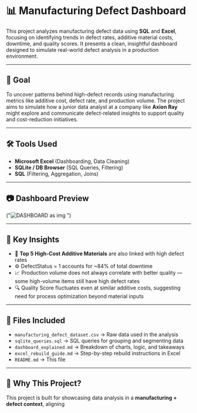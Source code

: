 # 📊 Manufacturing Defect Dashboard

This project analyzes manufacturing defect data using **SQL** and **Excel**, focusing on identifying trends in defect rates, additive material costs, downtime, and quality scores. It presents a clean, insightful dashboard designed to simulate real-world defect analysis in a production environment.

---

## 🎯 Goal

To uncover patterns behind high-defect records using manufacturing metrics like additive cost, defect rate, and production volume. The project aims to simulate how a junior data analyst at a company like **Axion Ray** might explore and communicate defect-related insights to support quality and cost-reduction initiatives.

---

## 🛠️ Tools Used

- **Microsoft Excel** (Dashboarding, Data Cleaning)
- **SQLite / DB Browser** (SQL Queries, Filtering)
- **SQL** (Filtering, Aggregation, Joins)

---

## 📷 Dashboard Preview

("![DASHBOARD as img](https://github.com/user-attachments/assets/c77e02a0-37d1-4a5d-8fd9-e500978803c4)
")

---

## 📌 Key Insights

- 🔺 **Top 5 High-Cost Additive Materials** are also linked with high defect rates  
- ⚙️ DefectStatus = 1 accounts for ~84% of total downtime  
- 📈 Production volume does not always correlate with better quality — some high-volume items still have high defect rates  
- 🔍 Quality Score fluctuates even at similar additive costs, suggesting need for process optimization beyond material inputs

---

## 📂 Files Included

- `manufacturing_defect_dataset.csv` → Raw data used in the analysis  
- `sqlite_queries.sql` → SQL queries for grouping and segmenting data  
- `dashboard_explained.md` → Breakdown of charts, logic, and takeaways  
- `excel_rebuild_guide.md` → Step-by-step rebuild instructions in Excel  
- `README.md` → This file

---

## 🧠 Why This Project?

This project is built for showcasing data analysis in a **manufacturing + defect context**, aligning
